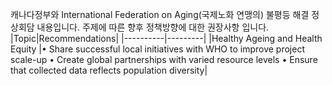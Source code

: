 캐나다정부와 International Federation on Aging(국제노화 연맹의) 불평등 해결 정상회담 내용입니다.
주제에 따른 향후 정책방향에 대한 권장사항 입니다.
|Topic|Recommendations|
|----------|---------|
|Healthy Ageing and Health Equity |• Share successful local initiatives with WHO to improve project scale-up   • Create global partnerships with varied resource levels • Ensure that collected data reflects population diversity| 
